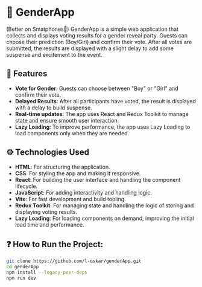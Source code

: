 # 🍼 GenderApp

(Better on Smatphones📲)
GenderApp is a simple web application that collects and displays voting results for a gender reveal party. Guests can choose their prediction (Boy/Girl) and confirm their vote. After all votes are submitted, the results are displayed with a slight delay to add some suspense and excitement to the event.

## 🚀 Features

- **Vote for Gender**: Guests can choose between "Boy" or "Girl" and confirm their vote.
- **Delayed Results**: After all participants have voted, the result is displayed with a delay to build suspense.
- **Real-time updates**: The app uses React and Redux Toolkit to manage state and ensure smooth user interaction.
- **Lazy Loading**: To improve performance, the app uses Lazy Loading to load components only when they are needed.

## ⚙️ Technologies Used

- **HTML**: For structuring the application.
- **CSS**: For styling the app and making it responsive.
- **React**: For building the user interface and handling the component lifecycle.
- **JavaScript**: For adding interactivity and handling logic.
- **Vite**: For fast development and build tooling.
- **Redux Toolkit**: For managing state and handling the logic of storing and displaying voting results.
- **Lazy Loading**: For loading components on demand, improving the initial load time and performance.

## ❓ How to Run the Project:

```bash
git clone https://github.com/l-oskar/genderApp.git
cd genderApp
npm install --legacy-peer-deps
npm run dev
```
